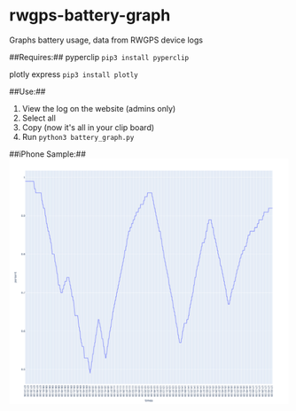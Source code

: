 # rwgps-battery-graph
Graphs battery usage, data from RWGPS device logs

##Requires:##
pyperclip
`pip3 install pyperclip`

plotly express
`pip3 install plotly`

##Use:##
1. View the log on the website (admins only)
2. Select all
3. Copy (now it's all in your clip board)
4. Run `python3 battery_graph.py`

##iPhone Sample:##
![](https://github.com/tomasquinones/rwgps-battery-graph/blob/main/battery_graph.png?raw=true)
